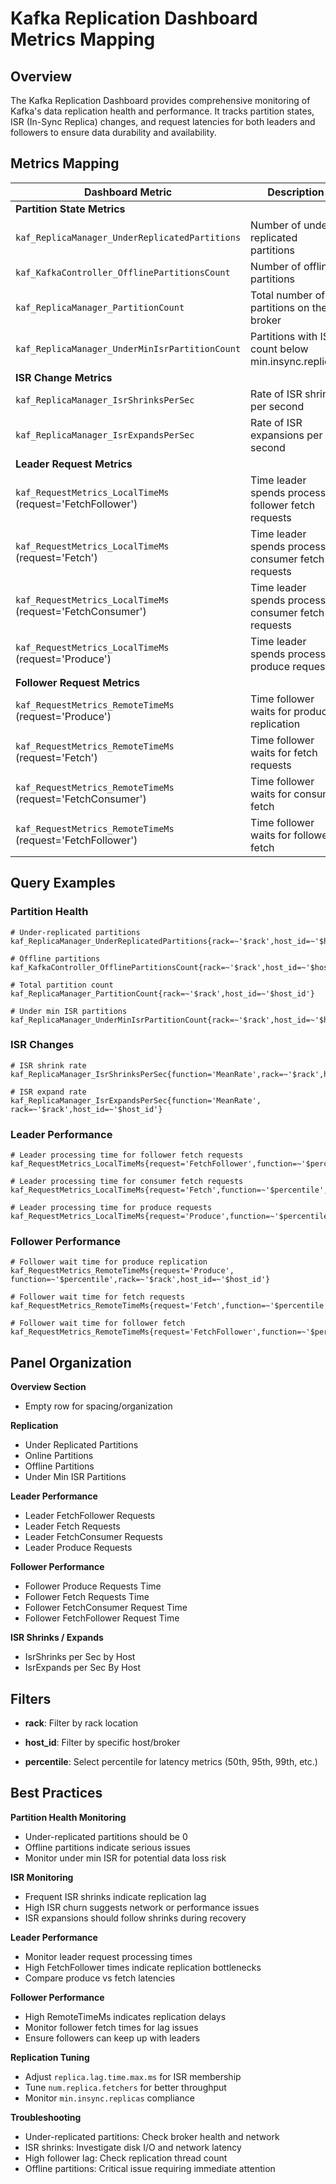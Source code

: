 # Kafka Replication Dashboard Metrics Mapping

## Overview

The Kafka Replication Dashboard provides comprehensive monitoring of Kafka's data replication health and performance. It tracks partition states, ISR (In-Sync Replica) changes, and request latencies for both leaders and followers to ensure data durability and availability.

## Metrics Mapping

| Dashboard Metric | Description | Attributes |
|-----------------|-----------|-------------|
| **Partition State Metrics** |
| `kaf_ReplicaManager_UnderReplicatedPartitions` | Number of under-replicated partitions | - |
| `kaf_KafkaController_OfflinePartitionsCount` | Number of offline partitions | - |
| `kaf_ReplicaManager_PartitionCount` | Total number of partitions on the broker | - |
| `kaf_ReplicaManager_UnderMinIsrPartitionCount` | Partitions with ISR count below min.insync.replicas | - |
| **ISR Change Metrics** |
| `kaf_ReplicaManager_IsrShrinksPerSec` | Rate of ISR shrinks per second | - |
| `kaf_ReplicaManager_IsrExpandsPerSec` | Rate of ISR expansions per second | - |
| **Leader Request Metrics** |
| `kaf_RequestMetrics_LocalTimeMs` (request='FetchFollower') | Time leader spends processing follower fetch requests | request=FetchFollower |
| `kaf_RequestMetrics_LocalTimeMs` (request='Fetch') | Time leader spends processing consumer fetch requests | request=Fetch |
| `kaf_RequestMetrics_LocalTimeMs` (request='FetchConsumer') | Time leader spends processing consumer fetch requests | request=FetchConsumer |
| `kaf_RequestMetrics_LocalTimeMs` (request='Produce') | Time leader spends processing produce requests | request=Produce |
| **Follower Request Metrics** |
| `kaf_RequestMetrics_RemoteTimeMs` (request='Produce') | Time follower waits for produce replication | request=Produce |
| `kaf_RequestMetrics_RemoteTimeMs` (request='Fetch') | Time follower waits for fetch requests | request=Fetch |
| `kaf_RequestMetrics_RemoteTimeMs` (request='FetchConsumer') | Time follower waits for consumer fetch | request=FetchConsumer |
| `kaf_RequestMetrics_RemoteTimeMs` (request='FetchFollower') | Time follower waits for follower fetch | request=FetchFollower |

## Query Examples

### Partition Health
```promql
# Under-replicated partitions
kaf_ReplicaManager_UnderReplicatedPartitions{rack=~'$rack',host_id=~'$host_id'}

# Offline partitions
kaf_KafkaController_OfflinePartitionsCount{rack=~'$rack',host_id=~'$host_id'}

# Total partition count
kaf_ReplicaManager_PartitionCount{rack=~'$rack',host_id=~'$host_id'}

# Under min ISR partitions
kaf_ReplicaManager_UnderMinIsrPartitionCount{rack=~'$rack',host_id=~'$host_id'}
```

### ISR Changes
```promql
# ISR shrink rate
kaf_ReplicaManager_IsrShrinksPerSec{function='MeanRate',rack=~'$rack',host_id=~'$host_id'}

# ISR expand rate
kaf_ReplicaManager_IsrExpandsPerSec{function='MeanRate', rack=~'$rack',host_id=~'$host_id'}
```

### Leader Performance
```promql
# Leader processing time for follower fetch requests
kaf_RequestMetrics_LocalTimeMs{request='FetchFollower',function=~'$percentile',rack=~'$rack',host_id=~'$host_id'}

# Leader processing time for consumer fetch requests
kaf_RequestMetrics_LocalTimeMs{request='Fetch',function=~'$percentile',rack=~'$rack',host_id=~'$host_id'}

# Leader processing time for produce requests
kaf_RequestMetrics_LocalTimeMs{request='Produce',function=~'$percentile',rack=~'$rack',host_id=~'$host_id'}
```

### Follower Performance
```promql
# Follower wait time for produce replication
kaf_RequestMetrics_RemoteTimeMs{request='Produce', function=~'$percentile',rack=~'$rack',host_id=~'$host_id'}

# Follower wait time for fetch requests
kaf_RequestMetrics_RemoteTimeMs{request='Fetch',function=~'$percentile',rack=~'$rack',host_id=~'$host_id'}

# Follower wait time for follower fetch
kaf_RequestMetrics_RemoteTimeMs{request='FetchFollower',function=~'$percentile',rack=~'$rack',host_id=~'$host_id'}
```

## Panel Organization

**Overview Section**

   - Empty row for spacing/organization

**Replication**

   - Under Replicated Partitions
   - Online Partitions
   - Offline Partitions
   - Under Min ISR Partitions

**Leader Performance**

   - Leader FetchFollower Requests
   - Leader Fetch Requests
   - Leader FetchConsumer Requests
   - Leader Produce Requests

**Follower Performance**

   - Follower Produce Requests Time
   - Follower Fetch Requests Time
   - Follower FetchConsumer Request Time
   - Follower FetchFollower Request Time

**ISR Shrinks / Expands**

   - IsrShrinks per Sec by Host
   - IsrExpands per Sec By Host

## Filters

- **rack**: Filter by rack location

- **host_id**: Filter by specific host/broker

- **percentile**: Select percentile for latency metrics (50th, 95th, 99th, etc.)

## Best Practices

**Partition Health Monitoring**

   - Under-replicated partitions should be 0
   - Offline partitions indicate serious issues
   - Monitor under min ISR for potential data loss risk

**ISR Monitoring**

   - Frequent ISR shrinks indicate replication lag
   - High ISR churn suggests network or performance issues
   - ISR expansions should follow shrinks during recovery

**Leader Performance**

   - Monitor leader request processing times
   - High FetchFollower times indicate replication bottlenecks
   - Compare produce vs fetch latencies

**Follower Performance**

   - High RemoteTimeMs indicates replication delays
   - Monitor follower fetch times for lag issues
   - Ensure followers can keep up with leaders

**Replication Tuning**

   - Adjust `replica.lag.time.max.ms` for ISR membership
   - Tune `num.replica.fetchers` for better throughput
   - Monitor `min.insync.replicas` compliance

**Troubleshooting**

   - Under-replicated partitions: Check broker health and network
   - ISR shrinks: Investigate disk I/O and network latency
   - High follower lag: Check replication thread count
   - Offline partitions: Critical issue requiring immediate attention